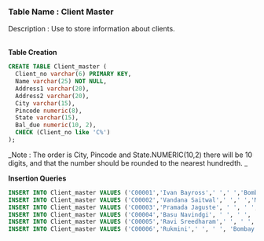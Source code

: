 ### Table Name : Client Master

Description : Use to store information about clients.
<br><br>

**Table Creation**

```sql
CREATE TABLE Client_master (
  Client_no varchar(6) PRIMARY KEY, 
  Name varchar(25) NOT NULL, 
  Address1 varchar(20), 
  Address2 varchar(20), 
  City varchar(15), 
  Pincode numeric(8), 
  State varchar(15), 
  Bal_due numeric(10, 2),
  CHECK (Client_no like 'C%')
);
```

_Note : The order is City, Pincode and State.NUMERIC(10,2) there will be 10 digits, and that the number should be rounded to the nearest hundredth.
_

**Insertion Queries**

```sql
INSERT INTO Client_master VALUES ('C00001','Ivan Bayross',' ',' ','Bombay',400054,'Maharashtra', 15000);
INSERT INTO Client_master VALUES ('C00002','Vandana Saitwal',' ',' ','Madras',780001, 'Tamil Nadu',0);
INSERT INTO Client_master VALUES ('C00003','Pramada Jaguste', ' ', ' ', 'Bombay', 400057, 'Maharashtra', 5000);
INSERT INTO Client_master VALUES ('C00004','Basu Navindgi', ' ', ' ', 'Bombay', 400056, 'Maharashtra',0);
INSERT INTO Client_master VALUES ('C00005','Ravi Sreedharam',' ', ' ', 'Delhi', 110001, ' ',2000);
INSERT INTO Client_master VALUES ('C00006','Rukmini',' ', ' ', 'Bombay', 400050, 'Maharashtra',0);
```
